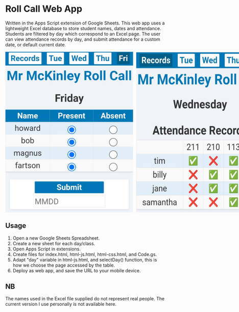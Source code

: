# Roll Call Web App

Written in the Apps Script extension of Google Sheets. This web app uses a lightweight Excel database to store student names, dates and attendance.
Students are filtered by day which correspond to an Excel page. The user can view attendance records by day, and submit attendance for a custom date, or default current date.

<div style="display: flex; flex-direction: row; gap: 10px;">
  <img src="https://raw.githubusercontent.com/SapporoAlex/Roll-Call-Web-App/main/rollcall.jpg" width="400px" height="auto">
  <img src="https://raw.githubusercontent.com/SapporoAlex/Roll-Call-Web-App/main/records.jpg" width="400px" height="auto">
</div>


## Usage

1. Open a new Google Sheets Spreadsheet.
2. Create a new sheet for each day/class.
3. Open Apps Script in extensions.
4. Create files for index.html, html-js.html, html-css.html, and Code.gs.
5. Adapt "day" variable in html-js.html, and selectDay() function, this is how we choose the page accessed by the table.
6. Deploy as web app, and save the URL to your mobile device.

## NB

The names used in the Excel file supplied do not represent real people. The current version I use personally is not available here.

